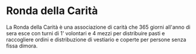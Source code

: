 # Ronda della Carità
La Ronda della Carità è una associazione di carità che 365 giorni all'anno di sera esce con turni di 1' volontari e 4 mezzi per distribuire pasti e raccogliere ordini e distribuzione di vestiario e coperte per persone senza fissa dimora.
